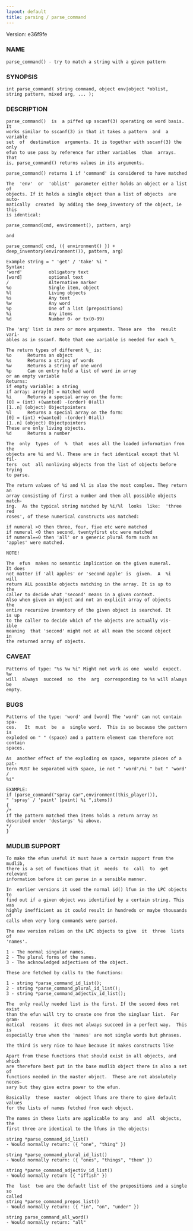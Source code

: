 ```yaml
---
layout: default
title: parsing / parse_command
---
```


Version: e36f9fe




### NAME
    parse_command() - try to match a string with a given pattern


### SYNOPSIS
    int parse_command( string command, object env|object *oblist,
    string pattern, mixed arg, ... );


### DESCRIPTION
    parse_command()  is  a piffed up sscanf(3) operating on word basis.  It
    works similar to sscanf(3) in that it takes a pattern  and  a  variable
    set  of  destination  arguments. It is together with sscanf(3) the only
    efun to use pass by reference for other variables  than  arrays.   That
    is, parse_command() returns values in its arguments.

    parse_command() returns 1 if 'command' is considered to have matched

    The  'env'  or  'oblist'  parameter either holds an object or a list of
    objects. If it holds a single object than a list of objects  are  auto‐
    matically  created  by adding the deep_inventory of the object, ie this
    is identical:

    parse_command(cmd, environment(), pattern, arg)

    and

    parse_command( cmd, ({ environment() }) +
    deep_inventory(environment()), pattern, arg)

    Example string = " 'get' / 'take' %i "
    Syntax:
    'word'          obligatory text
    [word]          optional text
    /               Alternative marker
    %o              Single item, object
    %l              Living objects
    %s              Any text
    %w              Any word
    %p              One of a list (prepositions)
    %i              Any items
    %d              Number 0- or tx(0-99)

    The 'arg' list is zero or more arguments. These are  the  result  vari‐
    ables as in sscanf. Note that one variable is needed for each %_

    The return types of different %_ is:
    %o      Returns an object
    %s      Returns a string of words
    %w      Returns a string of one word
    %p      Can on entry hold a list of word in array
    or an empty variable
    Returns:
    if empty variable: a string
    if array: array[0] = matched word
    %i      Returns a special array on the form:
    [0] = (int) +(wanted) -(order) 0(all)
    [1..n] (object) Objectpointers
    %l      Returns a special array on the form:
    [0] = (int) +(wanted) -(order) 0(all)
    [1..n] (object) Objectpointers
    These are only living objects.
    %d      Returns a number

    The  only  types  of  %  that  uses all the loaded information from the
    objects are %i and %l. These are in fact identical except that %l  fil‐
    ters  out  all nonliving objects from the list of objects before trying
    to parse.

    The return values of %i and %l is also the most complex. They return an
    array consisting of first a number and then all possible objects match‐
    ing.  As the typical string matched by %i/%l  looks  like:  'three  red
    roses', of these numerical constructs was matched:

    if numeral >0 then three, four, five etc were matched
    if numeral <0 then second, twentyfirst etc were matched
    if numeral==0 then 'all' or a generic plural form such as
    'apples' were matched.

    NOTE!

    The  efun  makes no semantic implication on the given numeral.
    It does
    not matter if 'all apples' or 'second apple' is  given.  A  %i
    will
    return ALL possible objects matching in the array. It is up to
    the
    caller to decide what 'second' means in a given context.
    Also when given an object and not an explicit array of objects
    the
    entire recursive inventory of the given object is searched. It
    is up
    to the caller to decide which of the objects are actually vis‐
    ible
    meaning  that 'second' might not at all mean the second object
    in
    the returned array of objects.


### CAVEAT
    Patterns of type: "%s %w %i" Might not work as one  would  expect.   %w
    will  always  succeed  so  the  arg  corresponding to %s will always be
    empty.


### BUGS
    Patterns of the type: 'word' and [word] The 'word' can not contain spa‐
    ces.   It  must  be  a  single word.  This is so because the pattern is
    exploded on " " (space) and a pattern element can therefore not contain
    spaces.

    As  another effect of the exploding on space, separate pieces of a pat‐
    tern MUST be separated with space, ie not " 'word'/%i " but " 'word'  /
    %i"

    EXAMPLE:
    if (parse_command("spray car",environment(this_player()),
    " 'spray' / 'paint' [paint] %i ",items))
    {
    /*
    If the pattern matched then items holds a return array as
    described under 'destargs' %i above.
    */
    }

###        MUDLIB SUPPORT

    To make the efun useful it must have a certain support from the mudlib,
    there is a set of functions that it  needs  to  call  to  get  relevant
    information before it can parse in a sensible manner.

    In  earlier versions it used the normal id() lfun in the LPC objects to
    find out if a given object was identified by a certain string. This was
    highly inefficient as it could result in hundreds or maybe thousands of
    calls when very long commands were parsed.

    The new version relies on the LPC objects to give  it  three  lists  of
    'names'.

    1 - The normal singular names.
    2 - The plural forms of the names.
    3 - The acknowledged adjectives of the object.

    These are fetched by calls to the functions:

    1 - string *parse_command_id_list();
    2 - string *parse_command_plural_id_list();
    3 - string *parse_command_adjectiv_id_list();

    The  only really needed list is the first. If the second does not exist
    than the efun will try to create one from the singluar list.  For gram‐
    matical  reasons  it does not always succeed in a perfect way.  This is
    especially true when the 'names' are not single words but phrases.

    The third is very nice to have because it makes constructs like

    Apart from these functions that should exist in all objects, and  which
    are therefore best put in the base mudlib object there is also a set of
    functions needed in the master object.  These are not absolutely neces‐
    sary but they give extra power to the efun.

    Basically  these  master  object lfuns are there to give default values
    for the lists of names fetched from each object.

    The names in these lists are applicable to any  and  all  objects,  the
    first three are identical to the lfuns in the objects:

    string *parse_command_id_list()
    - Would normally return: ({ "one", "thing" })

    string *parse_command_plural_id_list()
    - Would normally return: ({ "ones", "things", "them" })

    string *parse_command_adjectiv_id_list()
    - Would normally return ({ "iffish" })

    The  last  two are the default list of the prepositions and a single so
    called
    string *parse_command_prepos_list()
    - Would normally return: ({ "in", "on", "under" })

    string parse_command_all_word()
    - Would normally return: "all"



